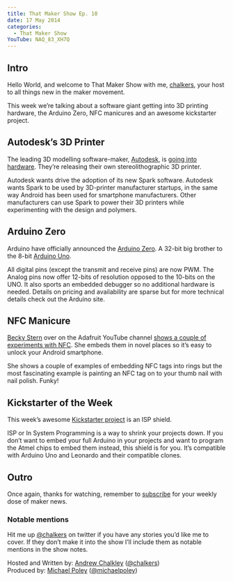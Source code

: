 ```yaml
---
title: That Maker Show Ep. 10
date: 17 May 2014
categories: 
  - That Maker Show
YouTube: NAQ_83_XH7Q
---
```

## Intro

Hello World, and welcome to That Maker Show with me, [chalkers](https://twitter.com/chalkers), your host to all things new in the maker movement.

This week we’re talking about a software giant getting into 3D printing hardware, the Arduino Zero, NFC manicures and an awesome kickstarter project.

## Autodesk’s 3D Printer

The leading 3D modelling software-maker, [Autodesk](http://www.autodesk.com/), is [going into hardware](http://www.bbc.com/news/technology-27412849). They’re releasing their own stereolithographic 3D printer.

Autodesk wants drive the adoption of its new Spark software. Autodesk wants Spark to be used by 3D-printer manufacturer startups, in the same way Android has been used for smartphone manufacturers. Other manufacturers can use Spark to power their 3D printers while experimenting with the design and polymers.


## Arduino Zero

Arduino have officially announced the [Arduino Zero](http://arduino.cc/en/Main/ArduinoBoardZero). A 32-bit big brother to the 8-bit [Arduino Uno](http://arduino.cc/en/Main/ArduinoBoardUno).

All digital pins (except the transmit and receive pins)  are now PWM. The Analog pins now offer 12-bits of resolution opposed to the 10-bits on the UNO. It also sports an embedded debugger so no additional hardware is needed. Details on pricing and availability are sparse but for more technical details check out the Arduino site.


## NFC Manicure

[Becky Stern](https://twitter.com/Bekathwia) over on the Adafruit YouTube channel [shows a couple of experiments with NFC](https://www.youtube.com/watch?v=hLJ_RCSKF8o). She embeds them in novel places so it’s easy to unlock your Android smartphone.

She shows a couple of examples of embedding NFC tags into rings but the most fascinating example is painting an NFC tag on to your thumb nail with nail polish. Funky!

## Kickstarter of the Week

This week’s awesome [Kickstarter project](https://www.kickstarter.com/projects/mantaspats/arduino-as-isp-shield-supports-atmega328-1284-atti) is an ISP shield.

ISP or In System Programming is a way to shrink your projects down. If you don’t want to embed your full Arduino in your projects and want to program the Atmel chips to embed them instead, this shield is for you.  It’s compatible with Arduino Uno and Leonardo and their compatible clones.

## Outro

Once again, thanks for watching, remember to [subscribe](http://www.youtube.com/user/thatmakershow) for your weekly dose of maker news. 

### Notable mentions

Hit me up [@chalkers](https://twitter.com/chalkers) on twitter if you have any stories you’d like me to cover. If they don’t make it into the show I’ll include them as notable mentions in the show notes.

Hosted and Written by: [Andrew Chalkley](http://forefront.io) ([@chalkers](https://twitter.com/chalkers))  
Produced by: [Michael Poley](http://michaelpoley.com) ([@michaelpoley](https://twitter.com/michaelpoley))

